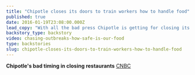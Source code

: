 ```yaml
---
title: "Chipotle closes its doors to train workers how to handle food"
published: true
date: 2016-01-19T23:08:00.000Z
lead_copy: "With all the bad press Chipotle is getting for closing its doors to train workers how to handle food...one wonders if they should have followed Jack in the Box's lead."
backstory_type: backstory
video: chasing-outbreaks-how-safe-is-our-food
type: backstories
slug: chipotle-closes-its-doors-to-train-workers-how-to-handle-food
---
```


**Chipotle's bad timing in closing restaurants**
[CNBC](http://www.cnbc.com/2016/01/19/chipotles-bad-timing-in-closing-restaurants-commentary.html)

